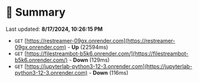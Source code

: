# 📖 Summary
Last updated: **8/17/2024, 10:26:15 PM**

- `GET` [https://restreamer-09gx.onrender.com](https://restreamer-09gx.onrender.com) - **Up** (22594ms)
- `GET` [https://filestreambot-b5k6.onrender.com/](https://filestreambot-b5k6.onrender.com/) - **Down** (129ms)
- `GET` [https://jupyterlab-python3-12-3.onrender.com](https://jupyterlab-python3-12-3.onrender.com) - **Down** (116ms)
